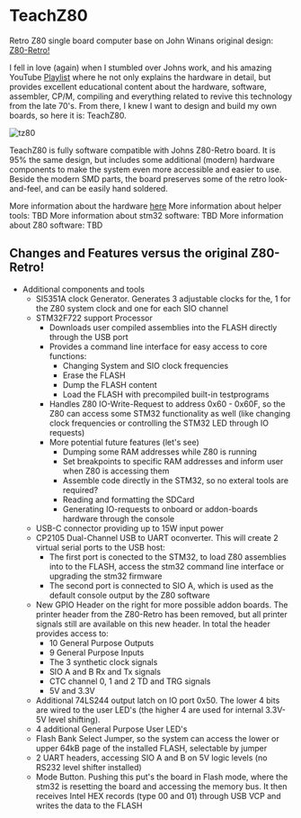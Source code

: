 # TeachZ80
Retro Z80 single board computer base on John Winans original design: [Z80-Retro!](https://github.com/Z80-Retro) 

I fell in love (again) when I stumbled over Johns work, and his amazing YouTube [Playlist](https://www.youtube.com/playlist?list=PL3by7evD3F51Cf9QnsAEdgSQ4cz7HQZX5) where he not only explains the hardware in detail, but provides excellent educational content about the hardware, software, assembler, CP/M, compiling and everything related to revive this technology from the late 70's. From there, I knew I want to design and build my own boards, so here it is: TeachZ80. 

![tz80](https://github.com/snakescb/TeachZ80/assets/10495848/9f057115-1c9f-49a7-9c8c-1d03e33ec62e)


TeachZ80 is fully software compatible with Johns Z80-Retro board. It is 95% the same design, but includes some additional (modern) hardware components to make the system even more accessible and easier to use. Beside the modern SMD parts, the board preserves some of the retro look-and-feel, and can be easily hand soldered. 

More information about the hardware [here](https://github.com/snakescb/TeachZ80/tree/main/Hardware)
More information about helper tools: TBD
More information about stm32 software: TBD
More information about Z80 software: TBD

## Changes and Features versus the original Z80-Retro!

* Additional components and tools
  * SI5351A clock Generator. Generates 3 adjustable clocks for the, 1 for the Z80 system clock and one for each SIO channel
  * STM32F722 support Processor
    * Downloads user compiled assemblies into the FLASH directly through the USB port
    * Provides a command line interface for easy access to core functions:
      * Changing System and SIO clock frequencies
      * Erase the FLASH
      * Dump the FLASH content
      * Load the FLASH with precompiled built-in testprograms
    * Handles Z80 IO-Write-Request to address 0x60 - 0x60F, so the Z80 can access some STM32 functionality as well (like changing clock frequencies or controlling the STM32 LED through IO requests)
    * More potential future features (let's see)
      * Dumping some RAM addresses while Z80 is running
      * Set breakpoints to specific RAM addresses and inform user when Z80 is accessing them
      * Assemble code directly in the STM32, so no exteral tools are required?
      * Reading and formatting the SDCard
      * Generating IO-requests to onboard or addon-boards hardware through the console
  * USB-C connector providing up to 15W input power
  * CP2105 Dual-Channel USB to UART oconverter. This will create 2 virtual serial ports to the USB host:
    *   The first port is conected to the STM32, to load Z80 assemblies into to the FLASH, access the stm32 command line interface or upgrading the stm32 firmware
    *   The second port is connected to SIO A, which is used as the default console output by the Z80 software
  * New GPIO Header on the right for more possible addon boards. The printer header from the Z80-Retro has been removed, but all printer signals still are available on this new header. In total the header provides access to:
    *   10 General Purpose Outputs
    *   9 General Purpose Inputs
    *   The 3 synthetic clock signals
    *   SIO A and B Rx and Tx signals
    *   CTC channel 0, 1 and 2 TD and TRG signals
    *   5V and 3.3V
  *  Additional 74LS244 output latch on IO port 0x50. The lower 4 bits are wired to the user LED's (the higher 4 are used for internal 3.3V-5V level shifting).
  *  4 additional General Purpose User LED's
  *  Flash Bank Select Jumper, so the system can access the lower or upper 64kB page of the installed FLASH, selectable by jumper
  *  2 UART headers, accessing SIO A and B on 5V logic levels (no RS232 level shifter installed)
  *  Mode Button. Pushing this put's the board in Flash mode, where the stm32 is resetting the board and accessing the memory bus. It then receives Intel HEX records (type 00 and 01) through USB VCP and writes the data to the FLASH


